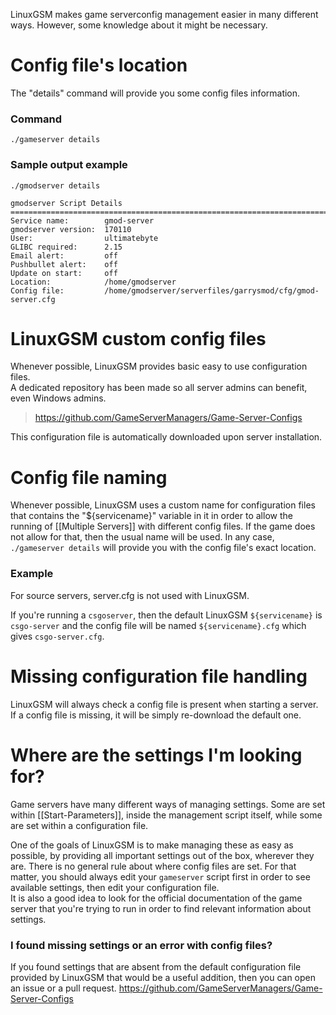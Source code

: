 LinuxGSM makes game serverconfig management easier in many different ways. However, some knowledge about it might be necessary.

# Config file's location
The "details" command will provide you some config files information.

### Command
`./gameserver details`

### Sample output example
````
./gmodserver details

gmodserver Script Details
==================================================================================
Service name:        gmod-server
gmodserver version:  170110
User:                ultimatebyte
GLIBC required:      2.15
Email alert:         off
Pushbullet alert:    off
Update on start:     off
Location:            /home/gmodserver
Config file:         /home/gmodserver/serverfiles/garrysmod/cfg/gmod-server.cfg
````

# LinuxGSM custom config files
Whenever possible, LinuxGSM provides basic easy to use configuration files.  
A dedicated repository has been made so all server admins can benefit, even Windows admins.  
> https://github.com/GameServerManagers/Game-Server-Configs

This configuration file is automatically downloaded upon server installation.

# Config file naming
Whenever possible, LinuxGSM uses a custom name for configuration files that contains the "${servicename}" variable in it in order to allow the running of [[Multiple Servers]] with different config files. If the game does not allow for that, then the usual name will be used. In any case, `./gameserver details` will provide you with the config file's exact location.

### Example
For source servers, server.cfg is not used with LinuxGSM.

If you're running a `csgoserver`, then the default LinuxGSM `${servicename}` is `csgo-server` and the config file will be named `${servicename}.cfg` which gives `csgo-server.cfg`.

# Missing configuration file handling
LinuxGSM will always check a config file is present when starting a server.  
If a config file is missing, it will be simply re-download the default one.

# Where are the settings I'm looking for?
Game servers have many different ways of managing settings. Some are set within [[Start-Parameters]], inside the management script itself, while some are set within a configuration file.
 
One of the goals of LinuxGSM is to make managing these as easy as possible, by providing all important settings out of the box, wherever they are. There is no general rule about where config files are set. For that matter, you should always edit your `gameserver` script first in order to see available settings, then edit your configuration file.  
It is also a good idea to look for the official documentation of the game server that you're trying to run in order to find relevant information about settings.

### I found missing settings or an error with config files?
If you found settings that are absent from the default configuration file provided by LinuxGSM that would be a useful addition, then you can open an issue or a pull request. 
https://github.com/GameServerManagers/Game-Server-Configs